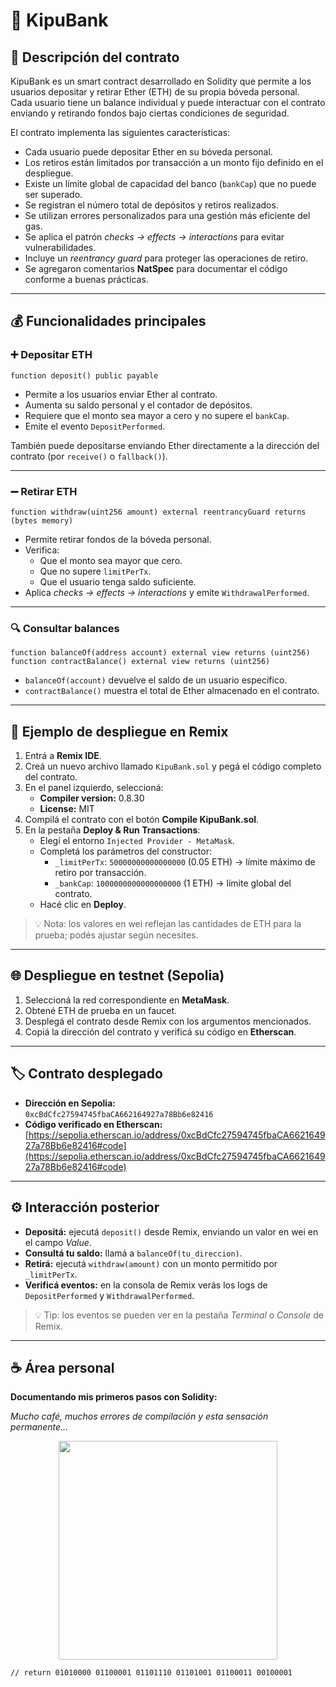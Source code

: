 # 🏦 KipuBank

## 📄 Descripción del contrato
KipuBank es un smart contract desarrollado en Solidity que permite a los usuarios depositar y retirar Ether (ETH) de su propia bóveda personal.  
Cada usuario tiene un balance individual y puede interactuar con el contrato enviando y retirando fondos bajo ciertas condiciones de seguridad.  

El contrato implementa las siguientes características:

- Cada usuario puede depositar Ether en su bóveda personal.  
- Los retiros están limitados por transacción a un monto fijo definido en el despliegue.  
- Existe un límite global de capacidad del banco (`bankCap`) que no puede ser superado.  
- Se registran el número total de depósitos y retiros realizados.  
- Se utilizan errores personalizados para una gestión más eficiente del gas.  
- Se aplica el patrón *checks → effects → interactions* para evitar vulnerabilidades.  
- Incluye un *reentrancy guard* para proteger las operaciones de retiro.  
- Se agregaron comentarios **NatSpec** para documentar el código conforme a buenas prácticas.  

---

## 💰 Funcionalidades principales

### ➕ Depositar ETH

    function deposit() public payable

- Permite a los usuarios enviar Ether al contrato.  
- Aumenta su saldo personal y el contador de depósitos.  
- Requiere que el monto sea mayor a cero y no supere el `bankCap`.  
- Emite el evento `DepositPerformed`.  

También puede depositarse enviando Ether directamente a la dirección del contrato (por `receive()` o `fallback()`).

---

### ➖ Retirar ETH

    function withdraw(uint256 amount) external reentrancyGuard returns (bytes memory)

- Permite retirar fondos de la bóveda personal.  
- Verifica:  
  - Que el monto sea mayor que cero.  
  - Que no supere `limitPerTx`.  
  - Que el usuario tenga saldo suficiente.  
- Aplica *checks → effects → interactions* y emite `WithdrawalPerformed`.  

---

### 🔍 Consultar balances

    function balanceOf(address account) external view returns (uint256)
    function contractBalance() external view returns (uint256)

- `balanceOf(account)` devuelve el saldo de un usuario específico.  
- `contractBalance()` muestra el total de Ether almacenado en el contrato.  

---

## 🧩 Ejemplo de despliegue en Remix

1. Entrá a **Remix IDE**.  
2. Creá un nuevo archivo llamado `KipuBank.sol` y pegá el código completo del contrato.  
3. En el panel izquierdo, seleccioná:  
   - **Compiler version:** 0.8.30  
   - **License:** MIT  
4. Compilá el contrato con el botón **Compile KipuBank.sol**.  
5. En la pestaña **Deploy & Run Transactions**:  
   - Elegí el entorno `Injected Provider - MetaMask`.  
   - Completá los parámetros del constructor:  
     - `_limitPerTx`: `50000000000000000` (0.05 ETH) → límite máximo de retiro por transacción.  
     - `_bankCap`: `1000000000000000000` (1 ETH) → límite global del contrato.  
   - Hacé clic en **Deploy**.  

> 💡 Nota: los valores en wei reflejan las cantidades de ETH para la prueba; podés ajustar según necesites.  

---

## 🌐 Despliegue en testnet (Sepolia)

1. Seleccioná la red correspondiente en **MetaMask**.  
2. Obtené ETH de prueba en un faucet.  
3. Desplegá el contrato desde Remix con los argumentos mencionados.  
4. Copiá la dirección del contrato y verificá su código en **Etherscan**.  

---

## 🏷️ Contrato desplegado

- **Dirección en Sepolia:**  
  `0xcBdCfc27594745fbaCA662164927a78Bb6e82416`  
- **Código verificado en Etherscan:**  
  [https://sepolia.etherscan.io/address/0xcBdCfc27594745fbaCA662164927a78Bb6e82416#code](https://sepolia.etherscan.io/address/0xcBdCfc27594745fbaCA662164927a78Bb6e82416#code)  

---

## ⚙️ Interacción posterior

- **Depositá:** ejecutá `deposit()` desde Remix, enviando un valor en wei en el campo *Value*.  
- **Consultá tu saldo:** llamá a `balanceOf(tu_direccion)`.  
- **Retirá:** ejecutá `withdraw(amount)` con un monto permitido por `_limitPerTx`.  
- **Verificá eventos:** en la consola de Remix verás los logs de `DepositPerformed` y `WithdrawalPerformed`.  

> 💡 Tip: los eventos se pueden ver en la pestaña *Terminal* o *Console* de Remix.  

---

## ☕ Área personal

**Documentando mis primeros pasos con Solidity:**  

*Mucho café, muchos errores de compilación y esta sensación permanente…*

<p align="center">
  <img src="https://i.ibb.co/d0zBfCkN/todo-esta-bajo-control.png" width="350">
</p>

```solidity
// return 01010000 01100001 01101110 01101001 01100011 00100001

